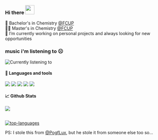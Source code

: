 ### Hi there <img src="https://raw.githubusercontent.com/MartinHeinz/MartinHeinz/master/wave.gif" width="30px">

<!--- Brief description ---> 
🧪 Bachelor's in Chemistry [@FCUP](https://sigarra.up.pt/fcup/pt/web_page.inicial) <br />
👨‍🔬 Master's in Chemistry [@FCUP](https://sigarra.up.pt/fcup/pt/web_page.inicial) <br />
:telescope: I’m currently working on personal projects and always looking for new opportunities <br />

### music i'm listening to ☹️
![Currently listening to](https://github-readme-lastfm-stats.netlify.app/.netlify/functions/card?user=LucasSexo&theme=dark&show_scrobbles=true)

#### 🔧 Languages and tools 
<p>
  
  <!--- OS ---> 
  <img src="https://img.shields.io/badge/OS-Linux-informational?style=flat&logo=Linux&logoColor=white&color=2bbc8a">
  
  <!--- Tools --->   
  <img src="https://img.shields.io/badge/Tools-Git-informational?style=flat&logo=Git&logoColor=white&color=2bbc8a">
  
  <!--- Editors --->
  <img src="https://img.shields.io/badge/Editor-Visual%20Studio%20Code-informational?style=flat&logo=visual-studio-code&logoColor=white&color=2bbc8a">
  
  <!--- Programming languages ---> 
  <img src="https://img.shields.io/badge/Code-Python-informational?style=flat&logo=Python&logoColor=white&color=2bbc8a">
  <img src="https://badges.frapsoft.com/typescript/code/typescript.svg?v=101">
</p>

#### 📈 Github Stats

<div>
  <img align="center" src="https://github-readme-stats.vercel.app/api?username=LucasEspargueta&count_private=true&theme=dark&show_icons=true&hide_border=true" />
</div>

<br>

[![top-languages](https://github-readme-stats.vercel.app/api/top-langs/?username=LucasEspargueta&layout=compact&langs_count=8&theme=dark)](https://github.com/LucasEspargueta/LucasEspargueta)

PS: I stole this from [@PogfLux](https://github.com/zefluxo), but he stole it from someone else too so...
